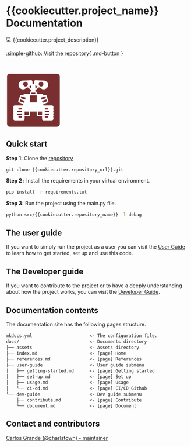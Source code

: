 # **{{cookiecutter.project_name}} Documentation**

:computer: {{cookiecutter.project_description}}

[:simple-github: Visit the repository]({{cookiecutter.repository_url}}){ .md-button }

</br>

![Project logo](assets/logo_150.png)


## Quick start

**Step 1:** Clone the [repository]({{cookiecutter.repository_url}}.git)

```
git clone {{cookiecutter.repository_url}}.git
```

**Step 2 :** Install the requirements in your virtual environment.

``` bash
pip install -r requirements.txt
```

**Step 3:** Run the project using the main.py file.

```bash
python src/{{cookiecutter.repository_name}} -l debug
```


## The user guide

If you want to simply run the project as a user you can visit the [User Guide](user-guide/getting-started/) to learn how to get started, set up and use this code.


## The Developer guide

If you want to contribute to the project or to have a deeply understanding about how the project works, you can visit the [Developer Guide](dev-guide/contribute/).


## Documentation contents

The documentation site has the following pages structure.

```
mkdocs.yml                      <- The configuration file.
docs/                           <- Documents directory
├── assets                      <- Assets directory
├── index.md                    <- [page] Home
├── references.md               <- [page] References
├── user-guide                  <- User guide submenu
│   ├── getting-started.md      <- [page] Getting started
│   ├── set-up.md               <- [page] Set up
│   ├── usage.md                <- [page] Usage             
│   └── ci-cd.md                <- [page] CI/CD Github
└── dev-guide                   <- Dev guide submenu
    ├── contribute.md           <- [page] Contribute
    └── document.md             <- [page] Document
```


## Contact and contributors

[Carlos Grande (@charlstown) - maintainer](https://github.com/charlstown)